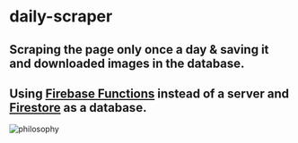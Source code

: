 # daily-scraper
## Scraping the page only once a day &amp; saving it and downloaded images in the database.

## Using [Firebase Functions](https://firebase.google.com/docs/functions) instead of a server and [Firestore](https://firebase.google.com/docs/firestore) as a database.

![philosophy](https://i.imgur.com/2gpCr8G.png)
